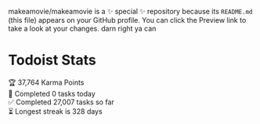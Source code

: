 makeamovie/makeamovie is a ✨ special ✨ repository because its `README.md` (this file) appears on your GitHub profile.
You can click the Preview link to take a look at your changes. darn right ya can

# Todoist Stats

<!-- TODO-IST:START -->
🏆  37,764 Karma Points           
🌸  Completed 0 tasks today           
✅  Completed 27,007 tasks so far           
⏳  Longest streak is 328 days
<!-- TODO-IST:END -->